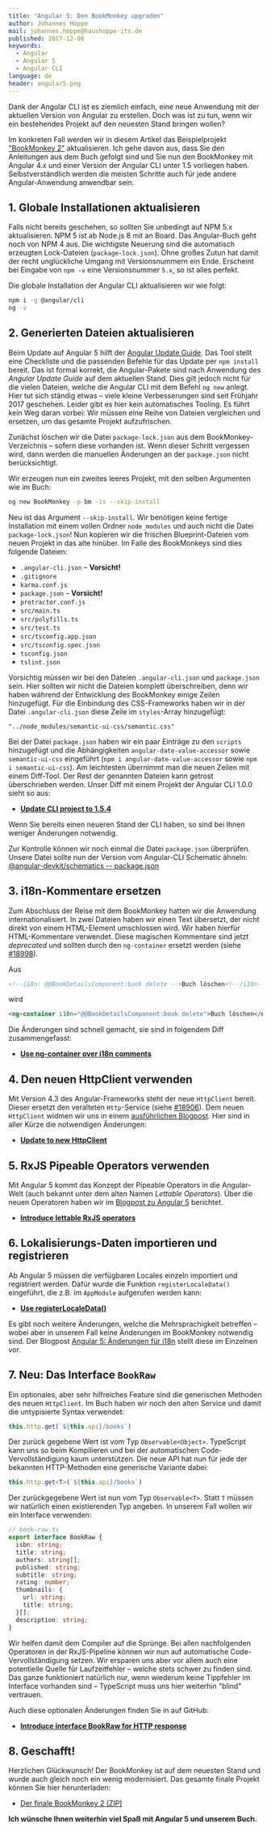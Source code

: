 ```yaml
---
title: "Angular 5: Den BookMonkey upgraden"
author: Johannes Hoppe
mail: johannes.hoppe@haushoppe-its.de
published: 2017-12-06
keywords:
  - Angular
  - Angular 5
  - Angular CLI
language: de
header: angular5.png
---
```


Dank der Angular CLI ist es ziemlich einfach, eine neue Anwendung mit der aktuellen Version von Angular zu erstellen.
Doch was ist zu tun, wenn wir ein bestehendes Projekt auf den neuesten Stand bringen wollen?

Im konkreten Fall werden wir in diesem Artikel das Beispielprojekt ["BookMonkey 2"](https://book-monkey2.angular-buch.com/) aktualisieren.
Ich gehe davon aus, dass Sie den Anleitungen aus dem Buch gefolgt sind
und Sie nun den BookMonkey mit Angular 4.x und einer Version der Angular CLI unter 1.5 vorliegen haben.
Selbstverständlich werden die meisten Schritte auch für jede andere Angular-Anwendung anwendbar sein. 


## 1. Globale Installationen aktualisieren

Falls nicht bereits geschehen, so sollten Sie unbedingt auf NPM 5.x aktualisieren.
NPM 5 ist ab Node.js 8 mit an Board. Das Angular-Buch geht noch von NPM 4 aus.
Die wichtigste Neuerung sind die automatisch erzeugten Lock-Dateien (`package-lock.json`).
Ohne großes Zutun hat damit der recht unglückliche Umgang mit Versionsnummern ein Ende.
Erscheint bei Eingabe von `npm -v` eine Versionsnummer `5.x`, so ist alles perfekt.  

Die globale Installation der Angular CLI aktualisieren wir wie folgt:

```bash
npm i -g @angular/cli
ng -v
```


## 2. Generierten Dateien aktualisieren

Beim Update auf Angular 5 hilft der [Angular Update Guide](https://angular-update-guide.firebaseapp.com/).
Das Tool stellt eine Checkliste und die passenden Befehle für das Update per `npm install` bereit.
Das ist formal korrekt, die Angular-Pakete sind nach Anwendung des *Angular Update Guide* auf dem aktuellen Stand.
Dies gilt jedoch nicht für die vielen Dateien, welche die Angular CLI mit dem Befehl `ng new` anlegt.
Hier tut sich ständig etwas – viele kleine Verbesserungen sind seit Frühjahr 2017 geschehen.
Leider gibt es hier kein automatisches Tooling.
Es führt kein Weg daran vorbei:
Wir müssen eine Reihe von Dateien vergleichen und ersetzen, um das gesamte Projekt aufzufrischen.

Zunächst löschen wir die Datei `package-lock.json` aus dem BookMonkey-Verzeichnis – sofern diese vorhanden ist.
Wenn dieser Schritt vergessen wird, dann werden die manuellen Änderungen an der `package.json` nicht berücksichtigt.

Wir erzeugen nun ein zweites leeres Projekt, mit den selben Argumenten wie im Buch:

```bash
ng new BookMonkey -p bm -is --skip-install
``` 

Neu ist das Argument `--skip-install`.
Wir benötigen keine fertige Installation mit einem vollen Ordner `node_modules`
und auch nicht die Datei `package-lock.json`!
Nun kopieren wir die frischen Blueprint-Dateien vom neuen Projekt in das alte hinüber.
Im Falle des BookMonkeys sind dies folgende Dateien:

* `.angular-cli.json` – __Vorsicht!__
* `.gitignore`
* `karma.conf.js`
* `package.json` – __Vorsicht!__
* `protractor.conf.js`
* `src/main.ts`
* `src/polyfills.ts`
* `src/test.ts`
* `src/tsconfig.app.json`
* `src/tsconfig.spec.json`
* `tsconfig.json`
* `tslint.json`

Vorsichtig müssen wir bei den Dateien `.angular-cli.json` und `package.json` sein.
Hier sollten wir nicht die Dateien komplett überschreiben,
denn wir haben während der Entwicklung des BookMonkey einige Zeilen hinzugefügt.
Für die Einbindung des CSS-Frameworks haben wir in der Datei `.angular-cli.json`
diese Zeile im `styles`-Array hinzugefügt:

```
"../node_modules/semantic-ui-css/semantic.css"
```


Bei der Datei `package.json` haben wir ein paar Einträge zu den `scripts` hinzugefügt
und die Abhängigkeiten `angular-date-value-accessor` sowie `semantic-ui-css` eingeführt
(`npm i angular-date-value-accessor` sowie `npm i semantic-ui-css`).
Am leichtesten übernimmt man die neuen Zeilen mit einem Diff-Tool.
Der Rest der genannten Dateien kann getrost überschrieben werden.
Unser Diff mit einem Projekt der Angular CLI 1.0.0 sieht so aus:

* __[Update CLI project to 1.5.4](https://github.com/book-monkey2-build/iteration-7-i18n/commit/3c607f0bef8b6577029cf15dcec8fe9c6ff05874)__

Wenn Sie bereits einen neueren Stand der CLI haben, so sind bei Ihnen weniger Änderungen notwendig.

Zur Kontrolle können wir noch einmal die Datei `package.json` überprüfen.
Unsere Datei sollte nun der Version vom Angular-CLI Schematic ähneln: [@angular-devkit/schematics	-- package.json](https://github.com/angular/devkit/blob/master/packages/schematics/angular/application/files/package.json)


## 3. i18n-Kommentare ersetzen

Zum Abschluss der Reise mit dem BookMonkey hatten wir die Anwendung internationalisiert.
In zwei Dateien haben wir einen Text übersetzt, der nicht direkt von einem HTML-Element umschlossen wird.
Wir haben hierfür HTML-Kommentare verwendet.
Diese magischen Kommentare sind jetzt *deprecated* und sollten durch den `ng-container` ersetzt werden (siehe [#18998](https://github.com/angular/angular/pull/18998)).

Aus
```html
<!--i18n: @@BookDetailsComponent:book delete -->Buch löschen<!--/i18n-->
```

wird
```html
<ng-container i18n="@@BookDetailsComponent:book delete">Buch löschen</ng-container>
```

Die Änderungen sind schnell gemacht, sie sind in folgendem Diff zusammengefasst:

* __[Use ng-container over i18n comments](https://github.com/book-monkey2-build/iteration-7-i18n/commit/6e54598b2e05aff8e804e2bce7e47577a7c3b216)__


## 4. Den neuen HttpClient verwenden

Mit Version 4.3 des Angular-Frameworks steht der neue `HttpClient` bereit.
Dieser ersetzt den veralteten `Http`-Service (siehe [#18906](https://github.com/angular/angular/pull/18906)).
Dem neuen `HttpClient` widmen wir uns in einem [ausführlichen Blogpost](/blog/2017-11-httpclient).
Hier sind in aller Kürze die notwendigen Änderungen:

* __[Update to new HttpClient](https://github.com/book-monkey2-build/iteration-7-i18n/commit/efd88396773ba0c5b52494e0f1aef958f7cc3c3e)__


## 5. RxJS Pipeable Operators verwenden

Mit Angular 5 kommt das Konzept der Pipeable Operators in die Angular-Welt (auch bekannt unter dem alten Namen *Lettable Operators*).
Über die neuen Operatoren haben wir im [Blogpost zu Angular 5](/blog/2017-12-angular5#rxjs-pipeable-operators) berichtet.

* __[Introduce lettable RxJS operators](https://github.com/book-monkey2-build/iteration-7-i18n/commit/043a3d0bb509aea3b6d714fdda75f55d7283c842)__


## 6. Lokalisierungs-Daten importieren und registrieren

Ab Angular 5 müssen die verfügbaren Locales einzeln importiert und registriert werden.
Dafür wurde die Funktion `registerLocaleData()` eingeführt, die z.B. im `AppModule` aufgerufen werden kann:

* __[Use registerLocaleData()](https://github.com/book-monkey2-build/iteration-7-i18n/commit/0e924f6ab5e540db4ce4c98f2b95c44f42a5b775)__

Es gibt noch weitere Änderungen, welche die Mehrsprachigkeit betreffen –
wobei aber in unserem Fall keine Änderungen im BookMonkey notwendig sind.
Der Blogpost [Angular 5: Änderungen für i18n](/blog/2017-12-ng5-i18n) stellt diese im Einzelnen vor.


## 7. Neu: Das Interface `BookRaw`

Ein optionales, aber sehr hilfreiches Feature sind die generischen Methoden des neuen `HttpClient`.
Im Buch haben wir noch den alten Service und damit die untypisierte Syntax verwendet:

```ts
this.http.get(`${this.api}/books`)
```

Der zurück gegebene Wert ist vom Typ `Observable<Object>`.
TypeScript kann uns so beim Kompilieren und bei der automatischen Code-Vervollständigung kaum unterstützen.
Die neue API hat nun für jede der bekannten HTTP-Methoden eine generische Variante dabei:

```ts
this.http.get<T>(`${this.api}/books`)
```

Der zurückgegebene Wert ist nun vom Typ `Observable<T>`.
Statt `T` müssen wir natürlich einen existierenden Typ angeben.
In unserem Fall wollen wir ein Interface verwenden:

```ts
// book-raw.ts
export interface BookRaw {
  isbn: string;
  title: string;
  authors: string[];
  published: string;
  subtitle: string;
  rating: number;
  thumbnails: {
    url: string;
    title: string;
  }[];
  description: string;
}

```


Wir helfen damit dem Compiler auf die Sprünge.
Bei allen nachfolgenden Operatoren in der RxJS-Pipeline können wir nun auf automatische Code-Vervollständigung setzen. 
Wir ersparen uns aber vor allem auch eine potentielle Quelle für Laufzeitfehler – welche stets schwer zu finden sind.
Das ganze funktioniert natürlich nur, wenn wiederum keine Tippfehler im Interface vorhanden sind – TypeScript muss uns hier weiterhin "blind" vertrauen.

Auch diese optionalen Änderungen finden Sie in auf GitHub:
* __[Introduce interface BookRaw for HTTP response](https://github.com/book-monkey2-build/iteration-7-i18n/commit/f2d380af5171f079d37036370d03d6538e2f18f8)__


## 8. Geschafft!

Herzlichen Glückwunsch!
Der BookMonkey ist auf dem neuesten Stand und wurde auch gleich noch ein wenig modernisiert.
Das gesamte finale Projekt können Sie hier herunterladen:

 * [Der finale BookMonkey 2 (ZIP)](https://github.com/book-monkey2-build/iteration-7-i18n/archive/master.zip)

**Ich wünsche Ihnen weiterhin viel Spaß mit Angular 5 und unserem Buch.**
